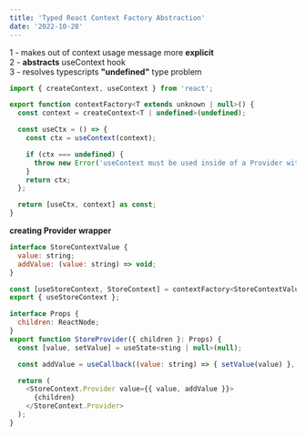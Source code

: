 ```yaml
---
title: 'Typed React Context Factory Abstraction'
date: '2022-10-28'
---
```


1 - makes out of context usage message more **explicit**  
2 - **abstracts** useContext hook  
3 - resolves typescripts **"undefined"** type problem

```javascript
import { createContext, useContext } from 'react';

export function contextFactory<T extends unknown | null>() {
  const context = createContext<T | undefined>(undefined);

  const useCtx = () => {
    const ctx = useContext(context);

    if (ctx === undefined) {
      throw new Error('useContext must be used inside of a Provider with a value');
    }
    return ctx;
  };

  return [useCtx, context] as const;
}
```

**creating Provider wrapper**

```javascript
interface StoreContextValue {
  value: string;
  addValue: (value: string) => void;
}

const [useStoreContext, StoreContext] = contextFactory<StoreContextValue>();
export { useStoreContext };

interface Props {
  children: ReactNode;
}
export function StoreProvider({ children }: Props) {
  const [value, setValue] = useState<sting | null>(null);

  const addValue = useCallback((value: string) => { setValue(value) }, []);

  return (
    <StoreContext.Provider value={{ value, addValue }}>
      {children}
    </StoreContext.Provider>
  );
}
```
